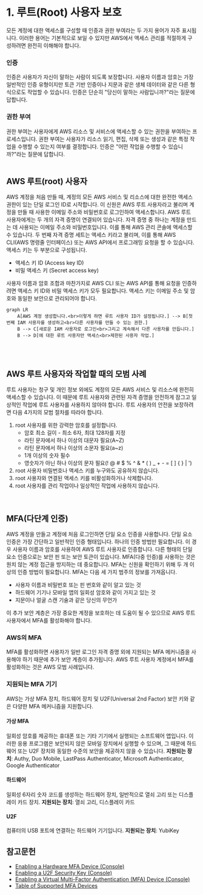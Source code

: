 # 1. 루트(Root) 사용자 보호
모든 계정에 대한 액세스를 구성할 때 인증과 권한 부여라는 두 가지 용어가 자주 표시됩니다. 이러한 용어는 기본적으로 보일 수 있지만 AWS에서 액세스 관리를 적절하게 구성하려면 완전히 이해해야 합니다.
</br>

### 인증
인증은 사용자가 자신이 말하는 사람이 되도록 보장합니다. 사용자 이름과 암호는 가장 일반적인 인증 유형이지만 토큰 기반 인증이나 지문과 같은 생체 데이터와 같은 다른 형식으로도 작업할 수 있습니다. 인증은 단순히 "당신이 말하는 사람입니까?"라는 질문에 답합니다.
</br>

### 권한 부여
권한 부여는 사용자에게 AWS 리소스 및 서비스에 액세스할 수 있는 권한을 부여하는 프로세스입니다. 권한 부여는 사용자가 리소스 읽기, 편집, 삭제 또는 생성과 같은 특정 작업을 수행할 수 있는지 여부를 결정합니다. 인증은 "어떤 작업을 수행할 수 있습니까?"라는 질문에 답합니다.
</br></br>

## AWS 루트(root) 사용자
AWS 계정을 처음 만들 때, 계정의 모든 AWS 서비스 및 리소스에 대한 완전한 액세스 권한이 있는 단일 로그인 ID로 시작합니다. 이 신원은 AWS 루트 사용자라고 불리며 계정을 만들 때 사용한 이메일 주소와 비밀번호로 로그인하여 액세스합니다.
AWS 루트 사용자에게는 두 개의 자격 증명이 연결되어 있습니다. 자격 증명 중 하나는 계정을 만드는 데 사용되는 이메일 주소와 비밀번호입니다. 이를 통해 AWS 관리 콘솔에 액세스할 수 있습니다. 두 번째 자격 증명 세트는 액세스 키라고 불리며, 이를 통해 AWS CLI(AWS 명령줄 인터페이스) 또는 AWS API에서 프로그래밍 요청을 할 수 있습니다.
액세스 키는 두 부분으로 구성됩니다.

- 액세스 키 ID (Access key ID)
- 비밀 액세스 키 (Secret access key)

사용자 이름과 암호 조합과 마찬가지로 AWS CLI 또는 AWS API를 통해 요청을 인증하려면 액세스 키 ID와 비밀 액세스 키가 모두 필요합니다. 액세스 키는 이메일 주소 및 암호와 동일한 보안으로 관리되어야 합니다.
</br>

```mermaid
graph LR
    A[AWS 계정 생성합니다.<br>이렇게 하면 루트 사용자 ID가 설정됩니다.] --> B[첫 번째 IAM 사용자를 생성하고<br>다른 사용자를 만들 수 있는 권한.]
    B --> C[새로운 IAM 사용자로 로그인<br>그리고 계속해서 다른 사용자를 만듭니다.]
    B --> D[에 대한 루트 사용자만 액세스<br>제한된 사용자 작업.]
```
</br></br>


## AWS 루트 사용자와 작업할 때의 모범 사례
루트 사용자는 청구 및 개인 정보 외에도 계정의 모든 AWS 서비스 및 리소스에 완전히 액세스할 수 있습니다. 이 때문에 루트 사용자와 관련된 자격 증명을 안전하게 잠그고 일상적인 작업에 루트 사용자를 사용하지 않아야 합니다.
루트 사용자의 안전을 보장하려면 다음 4가지의 모범 절차를 따라야 합니다. 
</br>
1. root 사용자를 위한 강력한 암호를 설정합니다.
   - 암호 최소 길이 - 최소 6자, 최대 128자를 지정
   - 라틴 문자에서 하나 이상의 대문자 필요(A~Z)
   - 라틴 문자에서 하나 이상의 소문자 필요(a~z)
   - 1개 이상의 숫자 필수
   - 영숫자가 아닌 하나 이상의 문자 필요(! @ # $ % ^ & * ( ) _ + - = [ ] { } | ')
2. root 사용자 비밀번호나 액세스 키를 누구와도 공유하지 않습니다.
3. root 사용자와 연결된 액세스 키를 비활성화하거나 삭제합니다.
4. root 사용자를 관리 작업이나 일상적인 작업에 사용하지 않습니다.
</br>

## MFA(다단계 인증)
AWS 계정을 만들고 계정에 처음 로그인하면 단일 요소 인증을 사용합니다. 단일 요소 인증은 가장 간단하고 일반적인 인증 형태입니다. 하나의 인증 방법만 필요합니다. 이 경우 사용자 이름과 암호를 사용하여 AWS 루트 사용자로 인증합니다. 다른 형태의 단일 요소 인증으로는 보안 핀 또는 보안 토큰이 있습니다. MFA(다중 인증)를 사용하는 것은 원치 않는 계정 접근을 방지하는 데 중요합니다.
MFA는 신원을 확인하기 위해 두 개 이상의 인증 방법이 필요합니다. MFA는 다음 세 가지 범주의 정보를 가져옵니다.

* 사용자 이름과 비밀번호 또는 핀 번호와 같이 알고 있는 것
* 하드웨어 기기나 모바일 앱의 일회성 암호와 같이 가지고 있는 것
* 지문이나 얼굴 스캔 기술과 같은 당신의 무언가

이 추가 보안 계층은 가장 중요한 계정을 보호하는 데 도움이 될 수 있으므로 AWS 루트 사용자에서 MFA를 활성화해야 합니다.

### AWS의 MFA
MFA를 활성화하면 사용자가 일반 로그인 자격 증명 외에 지원되는 MFA 메커니즘을 사용해야 하기 때문에 추가 보안 계층이 추가됩니다. AWS 루트 사용자 계정에서 MFA를 활성화하는 것은 AWS 모범 사례입니다.

### 지원되는 MFA 기기
AWS는 가상 MFA 장치, 하드웨어 장치 및 U2F(Universal 2nd Factor) 보안 키와 같은 다양한 MFA 메커니즘을 지원합니다.

#### 가상 MFA
일회성 암호를 제공하는 휴대폰 또는 기타 기기에서 실행되는 소프트웨어 앱입니다. 이러한 응용 프로그램은 보안되지 않은 모바일 장치에서 실행할 수 있으며, 그 때문에 하드웨어 또는 U2F 장치와 동일한 수준의 보안을 제공하지 않을 수 있습니다.
**지원되는 장치**: Authy, Duo Mobile, LastPass Authenticator, Microsoft Authenticator, Google Authenticator

#### 하드웨어
일회성 6자리 숫자 코드를 생성하는 하드웨어 장치, 일반적으로 열쇠 고리 또는 디스플레이 카드 장치.
**지원되는 장치**: 열쇠 고리, 디스플레이 카드

#### U2F
컴퓨터의 USB 포트에 연결하는 하드웨어 기기입니다.
**지원되는 장치**: YubiKey
</br>

## 참고문헌
* [Enabling a Hardware MFA Device (Console)](https://docs.aws.amazon.com/IAM/latest/UserGuide/id_credentials_mfa_enable_physical.html)
* [Enabling a U2F Security Key (Console)](https://docs.aws.amazon.com/IAM/latest/UserGuide/id_credentials_mfa_enable_u2f.html)
* [Enabling a Virtual Multi-Factor Authentication (MFA) Device (Console)](https://docs.aws.amazon.com/IAM/latest/UserGuide/id_credentials_mfa_enable_virtual.html)
* [Table of Supported MFA Devices](https://aws.amazon.com/iam/features/mfa/)
